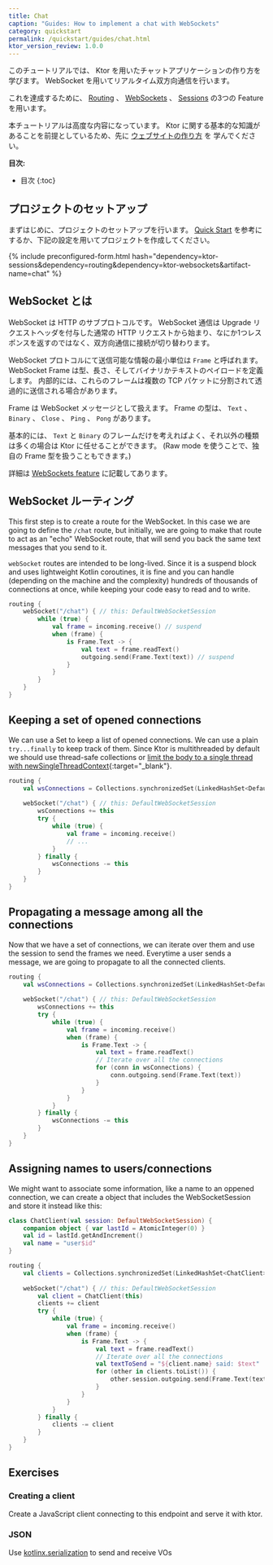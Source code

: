 ```yaml
---
title: Chat
caption: "Guides: How to implement a chat with WebSockets"
category: quickstart
permalink: /quickstart/guides/chat.html
ktor_version_review: 1.0.0
---
```



このチュートリアルでは、 Ktor を用いたチャットアプリケーションの作り方を学びます。
WebSocket を用いてリアルタイム双方向通信を行います。

これを達成するために、 [Routing] 、 [WebSockets] 、 [Sessions] の3つの Feature を用います。

[Routing]: /servers/features/routing.html
[WebSockets]: /servers/features/websockets.html
[Sessions]: /servers/features/sessions.html

本チュートリアルは高度な内容になっています。
Ktor に関する基本的な知識があることを前提としているため、先に [ウェブサイトの作り方](/quickstart/guides/website.html) を
学んでください。

**目次:**

* 目次
{:toc}

## プロジェクトのセットアップ

まずはじめに、プロジェクトのセットアップを行います。
[Quick Start](/quickstart/index.html) を参考にするか、下記の設定を用いてプロジェクトを作成してください。

{% include preconfigured-form.html hash="dependency=ktor-sessions&dependency=routing&dependency=ktor-websockets&artifact-name=chat" %}

## WebSocket とは

WebSocket は HTTP のサブプロトコルです。
WebSocket 通信は Upgrade リクエストヘッダを付与した通常の HTTP リクエストから始まり、なにか1つレスポンスを返すのではなく、双方向通信に接続が切り替わります。

WebSocket プロトコルにて送信可能な情報の最小単位は `Frame` と呼ばれます。
WebSocket Frame は型、長さ、そしてバイナリかテキストのペイロードを定義します。
内部的には、これらのフレームは複数の TCP パケットに分割されて透過的に送信される場合があります。

Frame は WebSocket メッセージとして扱えます。
Frame の型は、 `Text` 、 `Binary` 、 `Close` 、 `Ping` 、 `Pong` があります。

基本的には、 `Text` と `Binary` のフレームだけを考えればよく、それ以外の種類は多くの場合は Ktor に任せることができます。
(Raw mode を使うことで、独自の Frame 型を扱うこともできます。)

詳細は [WebSockets feature](/servers/features/websockets.html) に記載してあります。

## WebSocket ルーティング

This first step is to create a route for the WebSocket. In this case we are going to define the `/chat` route,
but initially, we are going to make that route to act as an "echo" WebSocket route, that will send you back the same text messages that you send to it.

`webSocket` routes are intended to be long-lived. Since it is a suspend block and uses lightweight Kotlin coroutines,
it is fine and you can handle (depending on the machine and the complexity) hundreds of thousands of connections
at once, while keeping your code easy to read and to write.

```kotlin
routing {
    webSocket("/chat") { // this: DefaultWebSocketSession
        while (true) {
            val frame = incoming.receive() // suspend
            when (frame) {
                is Frame.Text -> {
                    val text = frame.readText()
                    outgoing.send(Frame.Text(text)) // suspend
                }
            }
        }
    }
}
```

## Keeping a set of opened connections

We can use a Set to keep a list of opened connections. We can use a plain `try...finally` to keep track of them.
Since Ktor is multithreaded by default we should use thread-safe collections or [limit the body to a single thread with newSingleThreadContext](https://github.com/Kotlin/kotlinx.coroutines/blob/master/coroutines-guide.md#coroutine-context-and-dispatchers){:target="_blank"}. 

```kotlin
routing {
    val wsConnections = Collections.synchronizedSet(LinkedHashSet<DefaultWebSocketSession>())
    
    webSocket("/chat") { // this: DefaultWebSocketSession
        wsConnections += this
        try {
            while (true) {
                val frame = incoming.receive()
                // ...
            }
        } finally {
            wsConnections -= this
        }
    }
}
```

## Propagating a message among all the connections

Now that we have a set of connections, we can iterate over them and use the session
to send the frames we need.
Everytime a user sends a message, we are going to propagate to all the connected clients.

```kotlin
routing {
    val wsConnections = Collections.synchronizedSet(LinkedHashSet<DefaultWebSocketSession>())
    
    webSocket("/chat") { // this: DefaultWebSocketSession
        wsConnections += this
        try {
            while (true) {
                val frame = incoming.receive()
                when (frame) {
                    is Frame.Text -> {
                        val text = frame.readText()
                        // Iterate over all the connections
                        for (conn in wsConnections) {
                            conn.outgoing.send(Frame.Text(text))
                        }
                    }
                }
            }
        } finally {
            wsConnections -= this
        }
    }
}
```

## Assigning names to users/connections

We might want to associate some information, like a name to an oppened connection,
we can create a object that includes the WebSocketSession and store it instead
like this:

```kotlin
class ChatClient(val session: DefaultWebSocketSession) {
    companion object { var lastId = AtomicInteger(0) }
    val id = lastId.getAndIncrement()
    val name = "user$id"
}

routing {
    val clients = Collections.synchronizedSet(LinkedHashSet<ChatClient>())
    
    webSocket("/chat") { // this: DefaultWebSocketSession
        val client = ChatClient(this)
        clients += client
        try {
            while (true) {
                val frame = incoming.receive()
                when (frame) {
                    is Frame.Text -> {
                        val text = frame.readText()
                        // Iterate over all the connections
                        val textToSend = "${client.name} said: $text"
                        for (other in clients.toList()) {
                            other.session.outgoing.send(Frame.Text(textToSend))
                        }
                    }
                }
            }
        } finally {
            clients -= client
        }
    }
}
```

## Exercises

### Creating a client

Create a JavaScript client connecting to this endpoint and serve it with ktor.

### JSON

Use [kotlinx.serialization](https://github.com/Kotlin/kotlinx.serialization) to send and receive VOs

